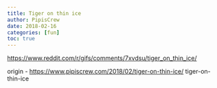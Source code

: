 ```yaml
---
title: Tiger on thin ice
author: PipisCrew
date: 2018-02-16
categories: [fun]
toc: true
---
```


https://www.reddit.com/r/gifs/comments/7xvdsu/tiger_on_thin_ice/

origin - https://www.pipiscrew.com/2018/02/tiger-on-thin-ice/ tiger-on-thin-ice